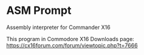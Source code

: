 # ASM Prompt
Assembly interpreter for Commander X16

This program in Commodore X16 Downloads page: https://cx16forum.com/forum/viewtopic.php?t=7666

